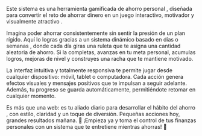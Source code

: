 Este sistema es una herramienta gamificada de ahorro personal , diseñada para convertir el reto de ahorrar dinero en un juego interactivo, motivador y visualmente atractivo .

Imagina poder ahorrar consistentemente sin sentir la presión de un plan rígido. Aquí lo logras gracias a un sistema dinámico basado en días o semanas , donde cada día giras una ruleta que te asigna una cantidad aleatoria de ahorro. Si la completas, avanzas en tu meta personal, acumulas logros, mejoras de nivel y construyes una racha que te mantiene motivado.

La interfaz intuitiva y totalmente responsiva te permite jugar desde cualquier dispositivo: móvil, tablet o computadora. Cada acción genera efectos visuales y mensajes positivos que te impulsan a seguir adelante. Además, tu progreso se guarda automáticamente, permitiéndote retomar en cualquier momento.

Es más que una web: es tu aliado diario para desarrollar el hábito del ahorro , con estilo, claridad y un toque de diversión.
Pequeñas acciones hoy, grandes resultados mañana.
🚀 ¡Empieza ya y toma el control de tus finanzas personales con un sistema que te entretiene mientras ahorras! 💸
